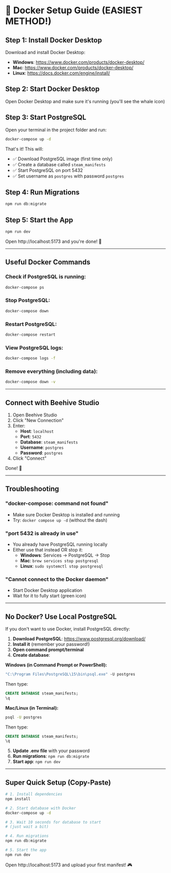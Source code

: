# 🐳 Docker Setup Guide (EASIEST METHOD!)

## Step 1: Install Docker Desktop

Download and install Docker Desktop:
- **Windows**: https://www.docker.com/products/docker-desktop/
- **Mac**: https://www.docker.com/products/docker-desktop/
- **Linux**: https://docs.docker.com/engine/install/

## Step 2: Start Docker Desktop

Open Docker Desktop and make sure it's running (you'll see the whale icon)

## Step 3: Start PostgreSQL

Open your terminal in the project folder and run:

```bash
docker-compose up -d
```

That's it! This will:
- ✅ Download PostgreSQL image (first time only)
- ✅ Create a database called `steam_manifests`
- ✅ Start PostgreSQL on port 5432
- ✅ Set username as `postgres` with password `postgres`

## Step 4: Run Migrations

```bash
npm run db:migrate
```

## Step 5: Start the App

```bash
npm run dev
```

Open http://localhost:5173 and you're done! 🎉

---

## Useful Docker Commands

### Check if PostgreSQL is running:
```bash
docker-compose ps
```

### Stop PostgreSQL:
```bash
docker-compose down
```

### Restart PostgreSQL:
```bash
docker-compose restart
```

### View PostgreSQL logs:
```bash
docker-compose logs -f
```

### Remove everything (including data):
```bash
docker-compose down -v
```

---

## Connect with Beehive Studio

1. Open Beehive Studio
2. Click "New Connection"
3. Enter:
   - **Host**: `localhost`
   - **Port**: `5432`
   - **Database**: `steam_manifests`
   - **Username**: `postgres`
   - **Password**: `postgres`
4. Click "Connect"

Done! 🐝

---

## Troubleshooting

### "docker-compose: command not found"
- Make sure Docker Desktop is installed and running
- Try: `docker compose up -d` (without the dash)

### "port 5432 is already in use"
- You already have PostgreSQL running locally
- Either use that instead OR stop it:
  - **Windows**: Services → PostgreSQL → Stop
  - **Mac**: `brew services stop postgresql`
  - **Linux**: `sudo systemctl stop postgresql`

### "Cannot connect to the Docker daemon"
- Start Docker Desktop application
- Wait for it to fully start (green icon)

---

## No Docker? Use Local PostgreSQL

If you don't want to use Docker, install PostgreSQL directly:

1. **Download PostgreSQL**: https://www.postgresql.org/download/
2. **Install it** (remember your password!)
3. **Open command prompt/terminal**
4. **Create database**:

**Windows (in Command Prompt or PowerShell):**
```cmd
"C:\Program Files\PostgreSQL\15\bin\psql.exe" -U postgres
```
Then type:
```sql
CREATE DATABASE steam_manifests;
\q
```

**Mac/Linux (in Terminal):**
```bash
psql -U postgres
```
Then type:
```sql
CREATE DATABASE steam_manifests;
\q
```

5. **Update .env file** with your password
6. **Run migrations**: `npm run db:migrate`
7. **Start app**: `npm run dev`

---

## Super Quick Setup (Copy-Paste)

```bash
# 1. Install dependencies
npm install

# 2. Start database with Docker
docker-compose up -d

# 3. Wait 10 seconds for database to start
# (just wait a bit)

# 4. Run migrations
npm run db:migrate

# 5. Start the app
npm run dev
```

Open http://localhost:5173 and upload your first manifest! 🎮

